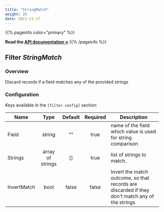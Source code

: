 ```yaml
---
title: "StringMatch"
weight: 26
date: 2021-11-17
---
```

{{% pageinfo color="primary" %}}

**Read the [API documentation &raquo;](https://pkg.go.dev/github.com/AdRoll/baker/filter#StringMatch)**
{{% /pageinfo %}}

## Filter *StringMatch*

### Overview
Discard records if a field matches any of the provided strings

### Configuration

Keys available in the `[filter.config]` section:

|Name|Type|Default|Required|Description|
|----|:--:|:-----:|:------:|-----------|
| Field| string| ""| true| name of the field which value is used for string comparison|
| Strings| array of strings| []| true| list of strings to match.|
| InvertMatch| bool| false| false| Invert the match outcome, so that records are discarded if they don't match any of the strings|

